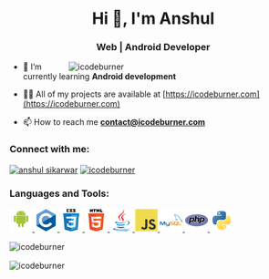 <h1 align="center">Hi 👋, I'm Anshul</h1>
<h3 align="center">Web | Android Developer</h3>
<img src="https://blogger.googleusercontent.com/img/b/R29vZ2xl/AVvXsEhlaN1llHKI2YO8YoWHvgTrxT7FnGkfXv8EXjswqjWPlKvjo5oc3tHUYpR8g8Iz_72Kf86eKf613JzKFonkIaBskB4uGwDFN-COfLRIHAWZYqd3nR78o7o14FYBLt9UwJ3hEPYKcNEx3pFtmH6ZubwGshhX_ouTrfLksFn7Z8pBOaV0W3zMB-e1BzeMdfeZ/s320/Screenshot%202024-08-15%20at%2012.12.49%E2%80%AFAM.png" alt="icodeburner" align="right" width="400px">

- 🌱 I’m currently learning **Android development**

- 👨‍💻 All of my projects are available at [https://icodeburner.com](https://icodeburner.com)

- 📫 How to reach me **contact@icodeburner.com**

<h3 align="left">Connect with me:</h3>
<p align="left">
<a href="https://linkedin.com/in/anshul sikarwar" target="blank"><img align="center" src="https://raw.githubusercontent.com/rahuldkjain/github-profile-readme-generator/master/src/images/icons/Social/linked-in-alt.svg" alt="anshul sikarwar" height="30" width="40" /></a>
<a href="https://instagram.com/icodeburner" target="blank"><img align="center" src="https://raw.githubusercontent.com/rahuldkjain/github-profile-readme-generator/master/src/images/icons/Social/instagram.svg" alt="icodeburner" height="30" width="40" /></a>
</p>

<h3 align="left">Languages and Tools:</h3>
<p align="left"> <a href="https://developer.android.com" target="_blank" rel="noreferrer"> <img src="https://raw.githubusercontent.com/devicons/devicon/master/icons/android/android-original-wordmark.svg" alt="android" width="40" height="40"/> </a> <a href="https://www.cprogramming.com/" target="_blank" rel="noreferrer"> <img src="https://raw.githubusercontent.com/devicons/devicon/master/icons/c/c-original.svg" alt="c" width="40" height="40"/> </a> <a href="https://www.w3schools.com/css/" target="_blank" rel="noreferrer"> <img src="https://raw.githubusercontent.com/devicons/devicon/master/icons/css3/css3-original-wordmark.svg" alt="css3" width="40" height="40"/> </a> <a href="https://www.w3.org/html/" target="_blank" rel="noreferrer"> <img src="https://raw.githubusercontent.com/devicons/devicon/master/icons/html5/html5-original-wordmark.svg" alt="html5" width="40" height="40"/> </a> <a href="https://www.java.com" target="_blank" rel="noreferrer"> <img src="https://raw.githubusercontent.com/devicons/devicon/master/icons/java/java-original.svg" alt="java" width="40" height="40"/> </a> <a href="https://developer.mozilla.org/en-US/docs/Web/JavaScript" target="_blank" rel="noreferrer"> <img src="https://raw.githubusercontent.com/devicons/devicon/master/icons/javascript/javascript-original.svg" alt="javascript" width="40" height="40"/> </a> <a href="https://www.mysql.com/" target="_blank" rel="noreferrer"> <img src="https://raw.githubusercontent.com/devicons/devicon/master/icons/mysql/mysql-original-wordmark.svg" alt="mysql" width="40" height="40"/> </a> <a href="https://www.php.net" target="_blank" rel="noreferrer"> <img src="https://raw.githubusercontent.com/devicons/devicon/master/icons/php/php-original.svg" alt="php" width="40" height="40"/> </a> <a href="https://www.python.org" target="_blank" rel="noreferrer"> <img src="https://raw.githubusercontent.com/devicons/devicon/master/icons/python/python-original.svg" alt="python" width="40" height="40"/> </a> </p>

<p><img align="center" src="https://github-readme-stats.vercel.app/api/top-langs?username=icodeburner&show_icons=true&locale=en&layout=compact" alt="icodeburner" /></p>

<p><img align="center" src="https://github-readme-streak-stats.herokuapp.com/?user=icodeburner&" alt="icodeburner" /></p>
